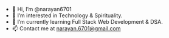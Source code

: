 - 👋 Hi, I’m @narayan6701
- 👀 I’m interested in Technology & Spirituality.
- 🌱 I’m currently learning Full Stack Web Development & DSA.
- 📫 Contact me at narayan.6701@gmail.com

<!---
narayan6701/narayan6701 is a ✨ special ✨ repository because its `README.md` (this file) appears on your GitHub profile.
You can click the Preview link to take a look at your changes.
--->
